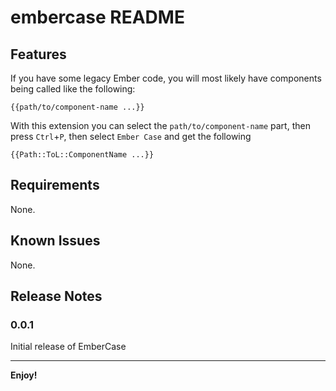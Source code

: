 # embercase README

## Features

If you have some legacy Ember code, you will most likely have components being called like the following:
```
{{path/to/component-name ...}}
```
With this extension you can select the `path/to/component-name` part, then press `Ctrl`+`P`, then select `Ember Case` and get the following

```
{{Path::ToL::ComponentName ...}}
```

## Requirements

None.

## Known Issues

None.

## Release Notes

### 0.0.1

Initial release of EmberCase

---

**Enjoy!**
